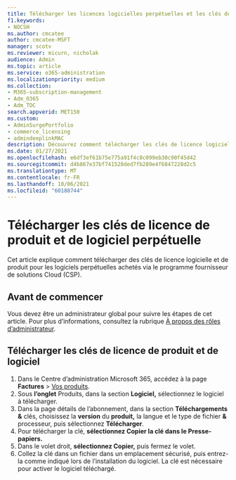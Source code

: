 ```yaml
---
title: Télécharger les licences logicielles perpétuelles et les clés de licence de produit achetées via le programme fournisseur de solutions Cloud (CSP)
f1.keywords:
- NOCSH
ms.author: cmcatee
author: cmcatee-MSFT
manager: scotv
ms.reviewer: micurn, nicholak
audience: Admin
ms.topic: article
ms.service: o365-administration
ms.localizationpriority: medium
ms.collection:
- M365-subscription-management
- Adm_O365
- Adm_TOC
search.appverid: MET150
ms.custom:
- AdminSurgePortfolio
- commerce_licensing
- admindeeplinkMAC
description: Découvrez comment télécharger les clés de licence logicielle et de produit pour les logiciels perpétuelles achetés via le programme fournisseur de solutions Cloud (CSP).
ms.date: 01/27/2021
ms.openlocfilehash: e6df3ef61b75e775a91f4c8c099eb30c90f45d42
ms.sourcegitcommit: d4b867e37bf741528ded7fb289e4f6847228d2c5
ms.translationtype: MT
ms.contentlocale: fr-FR
ms.lasthandoff: 10/06/2021
ms.locfileid: "60188744"
---
```

# <a name="download-perpetual-software-and-product-license-keys"></a>Télécharger les clés de licence de produit et de logiciel perpétuelle

Cet article explique comment télécharger des clés de licence logicielle et de produit pour les logiciels perpétuelles achetés via le programme fournisseur de solutions Cloud (CSP).

## <a name="before-you-begin"></a>Avant de commencer

Vous devez être un administrateur global pour suivre les étapes de cet article. Pour plus d’informations, consultez la rubrique [À propos des rôles d’administrateur](../add-users/about-admin-roles.md).

## <a name="download-software-and-product-license-keys"></a>Télécharger les clés de licence de produit et de logiciel

1. Dans le Centre d’administration Microsoft 365, accédez à la page **Factures** > <a href="https://go.microsoft.com/fwlink/p/?linkid=842054" target="_blank">Vos produits</a>.
2. Sous **l’onglet** Produits, dans la section **Logiciel,** sélectionnez le logiciel à télécharger.
3. Dans la page détails de l’abonnement, dans la section **Téléchargements &** clés, choisissez la **version** du **produit,** la langue et le type de fichier **&** processeur, puis sélectionnez **Télécharger**.
4. Pour télécharger la clé, **sélectionnez Copier la clé dans le Presse-papiers.**
5. Dans le volet droit, **sélectionnez Copier,** puis fermez le volet.
6. Collez la clé dans un fichier dans un emplacement sécurisé, puis entrez-la comme indiqué lors de l’installation du logiciel. La clé est nécessaire pour activer le logiciel téléchargé.
